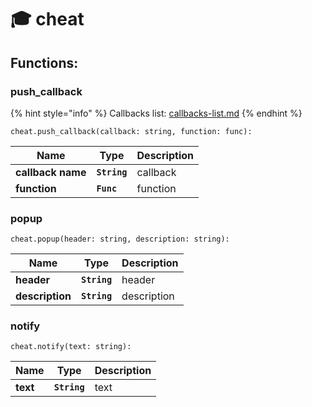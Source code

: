 # 🎓 cheat

## Functions:

### push\_callback

{% hint style="info" %}
Callbacks list: [callbacks-list.md](../common/callbacks-list.md "mention")
{% endhint %}

`cheat.push_callback(callback: string, function: func):`

| Name              | Type         | Description |
| ----------------- | ------------ | ----------- |
| **callback name** | **`String`** | callback    |
| **function**      | **`Func`**   | function    |

### popup

`cheat.popup(header: string, description: string):`

| Name            | Type         | Description |
| --------------- | ------------ | ----------- |
| **header**      | **`String`** | header      |
| **description** | **`String`** | description |

### notify

`cheat.notify(text: string):`

| Name     | Type         | Description |
| -------- | ------------ | ----------- |
| **text** | **`String`** | text        |
